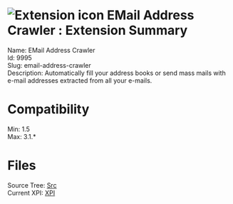 # ![Extension icon](https://addons.thunderbird.net/static/img/addon-icons/default-64.png) EMail Address Crawler : Extension Summary

Name: EMail Address Crawler  
Id: 9995  
Slug: email-address-crawler  
Description: Automatically fill your address books or send mass mails with e-mail addresses extracted from all your e-mails.
  

# Compatibility
Min: 1.5  
Max: 3.1.*  

# Files

Source Tree: [Src](C:/Dev/Thunderbird/ThunderKdB/xall/xOther/9995-email-address-crawler/src)  
Current XPI: [XPI](C:/Dev/Thunderbird/ThunderKdB/xall/xOther/9995-email-address-crawler/xpi)  



